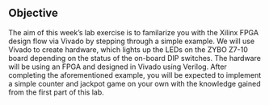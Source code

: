 ## Objective

The aim of this week’s lab exercise is to familarize you with the Xilinx FPGA design flow via Vivado by
stepping through a simple example. We will use Vivado to create hardware, which lights up the LEDs on
the ZYBO Z7-10 board depending on the status of the on-board DIP switches. The hardware will be using
an FPGA and designed in Vivado using Verilog. After completing the aforementioned example, you will be
expected to implement a simple counter and jackpot game on your own with the knowledge gained from the
first part of this lab.
